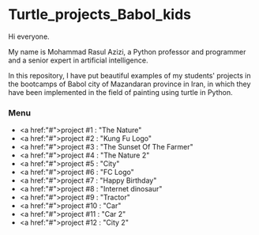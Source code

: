# Turtle_projects_Babol_kids
Hi everyone.

My name is Mohammad Rasul Azizi, a Python professor and programmer and a senior expert in artificial intelligence.

In this repository, I have put beautiful examples of my students' projects in the bootcamps of Babol city of Mazandaran province in Iran, in which they have been implemented in the field of painting using turtle in Python.

### Menu

+ <a href:"#">project #1 : "The Nature" </a>
+ <a href:"#">project #2 : "Kung Fu Logo"
+ <a href:"#">project #3 : "The Sunset Of The Farmer"
+ <a href:"#">project #4 : "The Nature 2"
+ <a href:"#">project #5 : "City"
+ <a href:"#">project #6 : "FC Logo"
+ <a href:"#">project #7 : "Happy Birthday"
+ <a href:"#">project #8 : "Internet dinosaur"
+ <a href:"#">project #9 : "Tractor"
+ <a href:"#">project #10 : "Car"
+ <a href:"#">project #11 : "Car 2"
+ <a href:"#">project #12 : "City 2"

